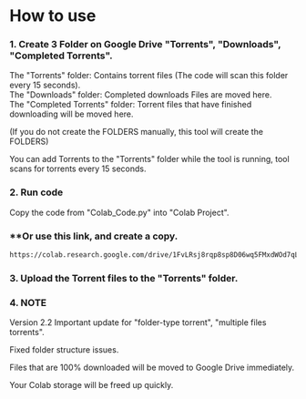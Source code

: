# How to use #
### 1. Create 3 Folder on Google Drive "Torrents", "Downloads", "Completed Torrents". ###
The "Torrents" folder: Contains torrent files (The code will scan this folder every 15 seconds).  
The "Downloads" folder: Completed downloads Files are moved here.  
The "Completed Torrents" folder: Torrent files that have finished downloading will be moved here.

(If you do not create the FOLDERS manually, this tool will create the FOLDERS)

You can add Torrents to the "Torrents" folder while the tool is running, tool scans for torrents every 15 seconds.
### 2. Run code
Copy the code from "Colab_Code.py" into "Colab Project".
### **Or use this link, and create a copy. ###
   ```bash
   https://colab.research.google.com/drive/1FvLRsj8rqp8sp8D06wq5FMxdWOd7qL9a
  ```
### 3. Upload the Torrent files to the "Torrents" folder. ###
### 4. NOTE ###
Version 2.2 Important update for "folder-type torrent", "multiple files torrents".

Fixed folder structure issues.

Files that are 100% downloaded will be moved to Google Drive immediately.

Your Colab storage will be freed up quickly.
